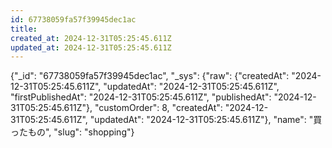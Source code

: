 ```yaml
---
id: 67738059fa57f39945dec1ac
title: 
created_at: 2024-12-31T05:25:45.611Z
updated_at: 2024-12-31T05:25:45.611Z
---
```


{"_id": "67738059fa57f39945dec1ac", "_sys": {"raw": {"createdAt": "2024-12-31T05:25:45.611Z", "updatedAt": "2024-12-31T05:25:45.611Z", "firstPublishedAt": "2024-12-31T05:25:45.611Z", "publishedAt": "2024-12-31T05:25:45.611Z"}, "customOrder": 8, "createdAt": "2024-12-31T05:25:45.611Z", "updatedAt": "2024-12-31T05:25:45.611Z"}, "name": "買ったもの", "slug": "shopping"}